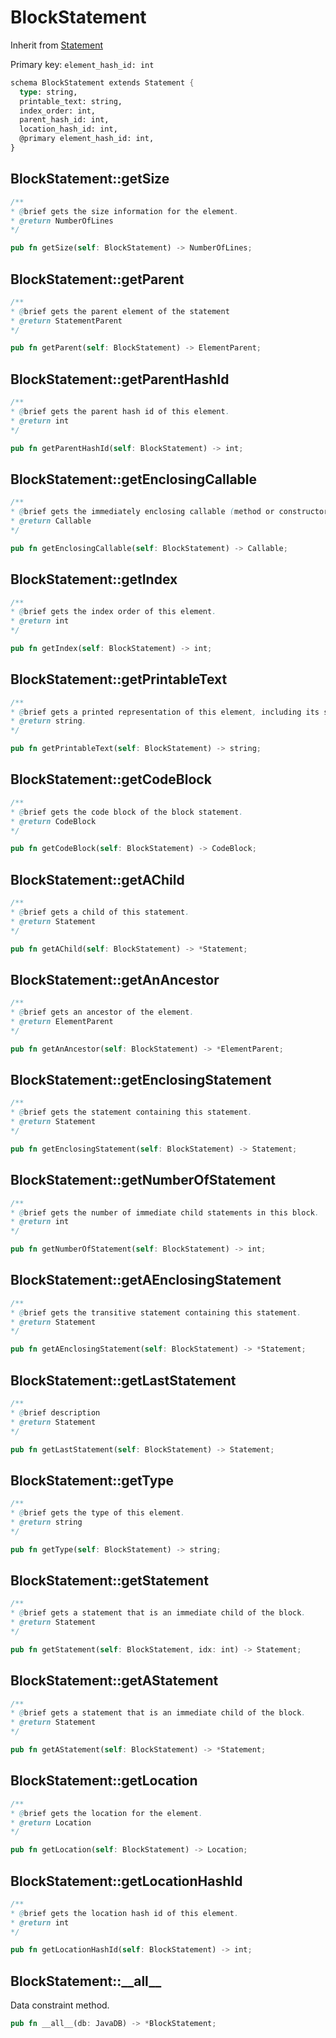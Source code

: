# BlockStatement

Inherit from [Statement](./Statement.md)

Primary key: `element_hash_id: int`

```rust
schema BlockStatement extends Statement {
  type: string,
  printable_text: string,
  index_order: int,
  parent_hash_id: int,
  location_hash_id: int,
  @primary element_hash_id: int,
}
```
## BlockStatement::getSize

```java
/**
* @brief gets the size information for the element.
* @return NumberOfLines
*/
```
```rust
pub fn getSize(self: BlockStatement) -> NumberOfLines;
```
## BlockStatement::getParent

```java
/**
* @brief gets the parent element of the statement
* @return StatementParent 
*/
```
```rust
pub fn getParent(self: BlockStatement) -> ElementParent;
```
## BlockStatement::getParentHashId

```java
/**
* @brief gets the parent hash id of this element.
* @return int
*/
```
```rust
pub fn getParentHashId(self: BlockStatement) -> int;
```
## BlockStatement::getEnclosingCallable

```java
/**
* @brief gets the immediately enclosing callable (method or constructor) whose body contains this statement.
* @return Callable 
*/
```
```rust
pub fn getEnclosingCallable(self: BlockStatement) -> Callable;
```
## BlockStatement::getIndex

```java
/**
* @brief gets the index order of this element.
* @return int
*/
```
```rust
pub fn getIndex(self: BlockStatement) -> int;
```
## BlockStatement::getPrintableText

```java
/**
* @brief gets a printed representation of this element, including its structure where applicable.
* @return string.
*/
```
```rust
pub fn getPrintableText(self: BlockStatement) -> string;
```
## BlockStatement::getCodeBlock

```java
/**
* @brief gets the code block of the block statement.
* @return CodeBlock 
*/
```
```rust
pub fn getCodeBlock(self: BlockStatement) -> CodeBlock;
```
## BlockStatement::getAChild

```java
/**
* @brief gets a child of this statement.
* @return Statement 
*/
```
```rust
pub fn getAChild(self: BlockStatement) -> *Statement;
```
## BlockStatement::getAnAncestor

```java
/**
* @brief gets an ancestor of the element.
* @return ElementParent 
*/
```
```rust
pub fn getAnAncestor(self: BlockStatement) -> *ElementParent;
```
## BlockStatement::getEnclosingStatement

```java
/**
* @brief gets the statement containing this statement.
* @return Statement 
*/
```
```rust
pub fn getEnclosingStatement(self: BlockStatement) -> Statement;
```
## BlockStatement::getNumberOfStatement

```java
/**
* @brief gets the number of immediate child statements in this block.
* @return int 
*/
```
```rust
pub fn getNumberOfStatement(self: BlockStatement) -> int;
```
## BlockStatement::getAEnclosingStatement

```java
/**
* @brief gets the transitive statement containing this statement.
* @return Statement 
*/
```
```rust
pub fn getAEnclosingStatement(self: BlockStatement) -> *Statement;
```
## BlockStatement::getLastStatement

```java
/**
* @brief description
* @return Statement 
*/
```
```rust
pub fn getLastStatement(self: BlockStatement) -> Statement;
```
## BlockStatement::getType

```java
/**
* @brief gets the type of this element.
* @return string
*/
```
```rust
pub fn getType(self: BlockStatement) -> string;
```
## BlockStatement::getStatement

```java
/**
* @brief gets a statement that is an immediate child of the block.
* @return Statement 
*/
```
```rust
pub fn getStatement(self: BlockStatement, idx: int) -> Statement;
```
## BlockStatement::getAStatement

```java
/**
* @brief gets a statement that is an immediate child of the block.
* @return Statement 
*/
```
```rust
pub fn getAStatement(self: BlockStatement) -> *Statement;
```
## BlockStatement::getLocation

```java
/**
* @brief gets the location for the element.
* @return Location
*/
```
```rust
pub fn getLocation(self: BlockStatement) -> Location;
```
## BlockStatement::getLocationHashId

```java
/**
* @brief gets the location hash id of this element.
* @return int
*/
```
```rust
pub fn getLocationHashId(self: BlockStatement) -> int;
```
## BlockStatement::\_\_all\_\_

Data constraint method.

```rust
pub fn __all__(db: JavaDB) -> *BlockStatement;
```
